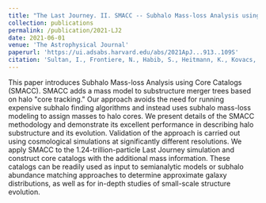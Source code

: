 ```yaml
---
title: "The Last Journey. II. SMACC -- Subhalo Mass-loss Analysis using Core Catalogs"
collection: publications
permalink: /publication/2021-LJ2
date: 2021-06-01
venue: 'The Astrophysical Journal'
paperurl: 'https://ui.adsabs.harvard.edu/abs/2021ApJ...913..109S'
citation: 'Sultan, I., Frontiere, N., Habib, S., Heitmann, K., Kovacs, E., Larsen, P., Rangel, E. 2021. <i>The Astrophysical Journal</i>, 913, 109'
---
```

This paper introduces Subhalo Mass-loss Analysis using Core Catalogs (SMACC). SMACC adds a mass model to substructure merger trees based on halo "core tracking." Our approach avoids the need for running expensive subhalo finding algorithms and instead uses subhalo mass-loss modeling to assign masses to halo cores. We present details of the SMACC methodology and demonstrate its excellent performance in describing halo substructure and its evolution. Validation of the approach is carried out using cosmological simulations at significantly different resolutions. We apply SMACC to the 1.24-trillion-particle Last Journey simulation and construct core catalogs with the additional mass information. These catalogs can be readily used as input to semianalytic models or subhalo abundance matching approaches to determine approximate galaxy distributions, as well as for in-depth studies of small-scale structure evolution.
